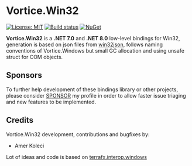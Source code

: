 # Vortice.Win32

[![License: MIT](https://img.shields.io/badge/License-MIT-green.svg)](https://github.com/amerkoleci/Vortice.Win32/blob/main/LICENSE)
[![Build status](https://github.com/amerkoleci/Vortice.Win32/workflows/Build/badge.svg)](https://github.com/amerkoleci/Vortice.Win32/actions)
[![NuGet](https://img.shields.io/nuget/v/Vortice.Win32.svg)](https://www.nuget.org/packages/Vortice.Win32)

**Vortice.Win32** is a **.NET 7.0** and **.NET 8.0** low-level bindings for Win32, generation is based on json files from [win32json](https://github.com/marlersoft/win32json), follows naming conventions of Vortice.Windows but small GC allocation and using unsafe struct for COM objects.

## Sponsors
To further help development of these bindings library or other projects, please consider [SPONSOR](https://github.com/sponsors/amerkoleci) my profile in order to allow faster issue triaging and new features to be implemented.

## Credits

Vortice.Win32 development, contributions and bugfixes by:

- Amer Koleci


Lot of ideas and code is based on [terrafx.interop.windows](https://github.com/terrafx/terrafx.interop.windows)

